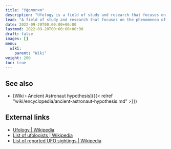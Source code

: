 ```yaml
---
title: "Уфология"
description: "Ufology is a field of study and research that focuses on the phenomenon of unidentified flying objects (UFOs), hence the name, and the possibility of extraterrestrial life visiting or interacting with Earth. Ufologists investigate sightings, photographs, videos, and other reported evidence related to UFOs, analyzing them to determine their nature and origin. Ufology explores various theories, ranging from alien spacecraft to government cover-ups, and aims to understand the phenomenon of UFOs through scientific investigation, eyewitness testimonies, and documentary evidence."
lead: "A field of study and research that focuses on the phenomenon of unidentified flying objects (UFOs), hence the name, and the possibility of extraterrestrial life visiting or interacting with Earth. Ufologists investigate sightings, photographs, videos, and other reported evidence related to UFOs, analyzing them to determine their nature and origin. Ufology explores various theories, ranging from alien spacecraft to government cover-ups, and aims to understand the phenomenon of UFOs through scientific investigation, eyewitness testimonies, and documentary evidence."
date: 2022-09-20T00:00:00+00:00
lastmod: 2022-09-20T00:00:00+00:00
draft: false
images: []
menu:
  wiki:
    parent: "Wiki"
weight: 200
toc: true
---
```


## See also

- [Wiki › Ancient Astronaut hypothesis]({{< relref "wiki/encyclopedia/ancient-astronaut-hypothesis.md" >}})

## External links

- [Ufology | Wikipedia](https://en.wikipedia.org/wiki/Ufology)
- [List of ufologists | Wikipedia](https://en.wikipedia.org/wiki/List_of_ufologists)
- [List of reported UFO sightings | Wikipedia](https://en.wikipedia.org/wiki/List_of_reported_UFO_sightings)
